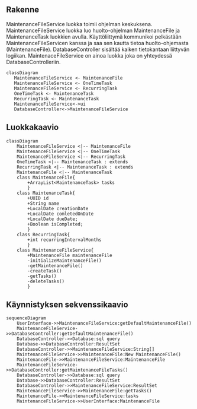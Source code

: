 ## Rakenne

MaintenanceFileService luokka toimii ohjelman keskuksena.
MaintenanceFileService luokka luo huolto-ohjelman MaintenanceFile ja MaintenanceTask luokkien avulla.
Käyttöliittymä kommunikoi pelkästään MaintenanceFileServicen kanssa ja saa sen kautta tietoa huolto-ohjemasta (MaintenanceFile).
DatabaseController sisältää kaiken tietokantaan liittyvän logiikan. MaintenaceFileService on ainoa luokka joka on yhteydessä DatabaseControlleriin.

 ```mermaid
 classDiagram
 	MaintenanceFileService <- MaintenanceFile
	MaintenanceFileService <- OneTimeTask
	MaintenanceFileService <- RecurringTask
	OneTimeTask <- MaintenanceTask
	RecurringTask <- MaintenanceTask
	MaintenanceFileService<->ui
	DatabaseController<->MaintenanceFileService
 
 ```
## Luokkakaavio

```mermaid
classDiagram
	MaintenanceFileService <|-- MaintenanceFile
	MaintenanceFileService <|-- OneTimeTask
	MaintenanceFileService <|-- RecurringTask
	OneTimeTask <|-- MaintenanceTask : extends
	RecurringTask <|-- MaintenanceTask : extends
	MaintenanceFile <|-- MaintenanceTask
	class MaintenanceFile{
		+ArrayList<MaintenanceTask> tasks
		}
	class MaintenanceTask{
		+UUID id
		+String name
		+LocalDate creationDate
		+LocalDate comletedOnDate
		+LocalDate dueDate;
		+Boolean isCompleted;
		}
	class RecurringTask{
		+int recurringIntervalMonths
		}
	class MaintenanceFileService{
		+MaintenanceFile maintenanceFile
		-initializeMaintenanceFile()
		-getMaintenanceFile()
		-createTask()
		-getTasks()
		-deleteTasks()
		}

```

## Käynnistyksen sekvenssikaavio


```mermaid
sequenceDiagram
	UserInterface->>MaintenanceFileService:getDefaultMaintenanceFile()
	MaintenanceFileService->>DatabaseController:getDefaultMaintenanceFile()
	DatabaseController->>Database:sql query
	Database->>DatabaseController:ResultSet
	DatabaseController->>MaintenanceFileService:String[]
	MaintenanceFileService->>MaintenanceFile:New MaintenanceFile()
	MaintenanceFile->>MaintenanceFileService:MaintenanceFile
	MaintenanceFileService->>DatabaseController:getMaintenanceFileTasks()
	DatabaseController->>Database:sql query
	Database->>DatabaseController:ResultSet
	DatabaseController->>MaintenanceFileService:ResultSet
	MaintenanceFileService->>MaintenanceFile:getTasks()
	MaintenanceFile->>MaintenanceFileService:tasks
	MaintenanceFileService->>UserInterface:MaintenanceFile
```
